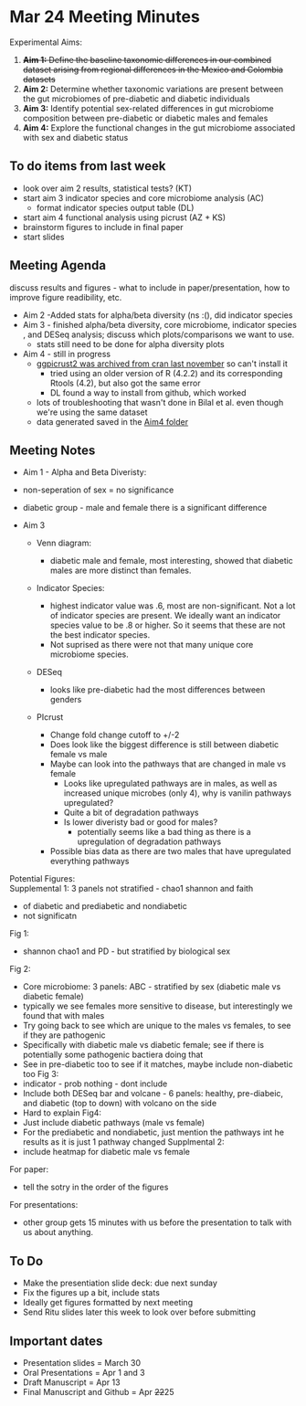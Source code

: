 # Mar 24 Meeting Minutes

Experimental Aims: 
1. ~~**Aim 1:** Define the baseline taxonomic differences in our combined dataset arising from regional differences in the Mexico and Colombia datasets~~
2. **Aim 2:** Determine whether taxonomic variations are present between the gut microbiomes of pre-diabetic and diabetic individuals
3. **Aim 3:** Identify potential sex-related differences in gut microbiome composition between pre-diabetic or diabetic males and females
4. **Aim 4:** Explore the functional changes in the gut microbiome associated with sex and diabetic status

## To do items from last week
* look over aim 2 results, statistical tests? (KT)
* start aim 3 indicator species and core microbiome analysis (AC) 
  * format indicator species output table (DL)
* start aim 4 functional analysis using picrust (AZ + KS)
* brainstorm figures to include in final paper
* start slides

## Meeting Agenda
discuss results and figures - what to include in paper/presentation, how to improve figure readibility, etc. 
* Aim 2 -Added stats for alpha/beta diversity (ns :(), did indicator species
* Aim 3 - finished alpha/beta diversity, core microbiome, indicator species , and DESeq analysis; discuss which plots/comparisons we want to use.
    * stats still need to be done for alpha diversity plots 
* Aim 4 - still in progress
  * [ggpicrust2 was archived from cran last november](https://l.messenger.com/l.php?u=https%3A%2F%2Fcran.r-project.org%2Fweb%2Fpackages%2Fggpicrust2%2Findex.html&h=AT2Nq3GEsG2HzKg-uUq8QIdhbyiaSnH-oLlHIJ22IsSfJ08DHGynmvRS0FEfyvrplSndor4aPQtc2_vUC3PJjne4E_S9kYeH8Cns_5XCfI9YScPT5mtz4zzqo-51QDrE1WHAeg) so can't install it
    * tried using an older version of R (4.2.2) and its corresponding Rtools (4.2), but also got the same error
    * DL found a way to install from github, which worked
  * lots of troubleshooting that wasn't done in Bilal et al. even though we're using the same dataset
  * data generated saved in the [Aim4 folder](../data/Aim4)

## Meeting Notes
* Aim 1 - Alpha and Beta Diveristy:
 * non-seperation of sex = no significance
 * diabetic group - male and female there is a significant difference

* Aim 3
  * Venn diagram:
    * diabetic male and female, most interesting, showed that diabetic males are more distinct than females.
  * Indicator Species:
     * highest indicator value was .6, most are non-significant. Not a lot of indicator species are present. We ideally want an indicator species value to be .8 or higher. So it seems that these are not the best indicator species.
     * Not suprised as there were not that many unique core microbiome species.
   * DESeq
      * looks like pre-diabetic had the most differences between genders
   
  * PIcrust
     * Change fold change cutoff to +/-2
     * Does look like the biggest difference is still between diabetic female vs male
     * Maybe can look into the pathways that are changed in male vs female
        * Looks like upregulated pathways are in males, as well as increased unique microbes (only 4), why is vanilin pathways upregulated?
        * Quite a bit of degradation pathways
        * Is lower diveristy bad or good for males?
           * potentially seems like a bad thing as there is a upregulation of degradation pathways
     * Possible bias data as there are two males that have upregulated everything pathways

Potential Figures:   
Supplemental 1: 3 panels not stratified - chao1 shannon and faith
* of diabetic and prediabetic and nondiabetic
* not significatn

Fig 1:
* shannon chao1 and PD - but stratified by biological sex 

Fig 2:
* Core microbiome: 3 panels: ABC - stratified by sex (diabetic male vs diabetic female)
* typically we see females more sensitive to disease, but interestingly we found that with males
 * Try going back to see which are unique to the males vs females, to see if they are pathogenic
 * Specifically with diabetic male vs diabetic female; see if there is potentially some pathogenic bactiera doing that
  * See in pre-diabetic too to see if it matches, maybe include non-diabetic too
Fig 3:
* indicator - prob nothing - dont include
* Include both DESeq bar and volcane - 6 panels: healthy, pre-diabeic, and diabetic (top to down) with volcano on the side
* Hard to explain
Fig4:
* Just include diabetic pathways (male vs female)
* For the prediabetic and nondiabetic, just mention the pathways int he results as it is just 1 pathway changed
Supplmental 2:
* include heatmap for diabetic male vs female

For paper:
* tell the sotry in the order of the figures

For presentations:
* other group gets 15 minutes with us before the presentation to talk with us about anything.

## To Do
* Make the presentiation slide deck: due next sunday
* Fix the figures up a bit, include stats
* Ideally get figures formatted by next meeting
* Send Ritu slides later this week to look over before submitting

## Important dates
* Presentation slides = March 30
* Oral Presentations = Apr 1 and 3
* Draft Manuscript = Apr 13
* Final Manuscript and Github = Apr ~~22~~25
